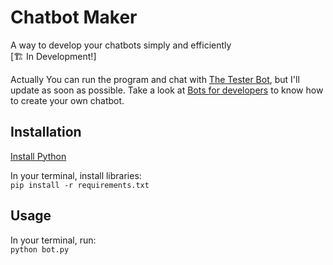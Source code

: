 # Chatbot Maker
A way to develop your chatbots simply and efficiently<br>
[🏗️ In Development!]

Actually You can run the program and chat with [The Tester Bot](https://telegram.me/TheTester_bot), but I'll update as soon as possible. Take a look at [Bots for developers](https://core.telegram.org/bots) to know how to create your own chatbot.


## Installation
[Install Python](https://www.python.org/downloads/)

In your terminal, install libraries:<br>
`pip install -r requirements.txt`

## Usage
In your terminal, run:<br>
`python bot.py`